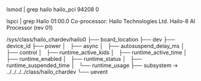 

lsmod  | grep hailo
hailo_pci              94208  0


lspci  | grep Hailo
01:00.0 Co-processor: Hailo Technologies Ltd. Hailo-8 AI Processor (rev 01)


/sys/class/hailo_chardev/hailo0
├── board_location
├── dev
├── device_id
├── power
│   ├── async
│   ├── autosuspend_delay_ms
│   ├── control
│   ├── runtime_active_kids
│   ├── runtime_active_time
│   ├── runtime_enabled
│   ├── runtime_status
│   ├── runtime_suspended_time
│   └── runtime_usage
├── subsystem -> ../../../../class/hailo_chardev
└── uevent
